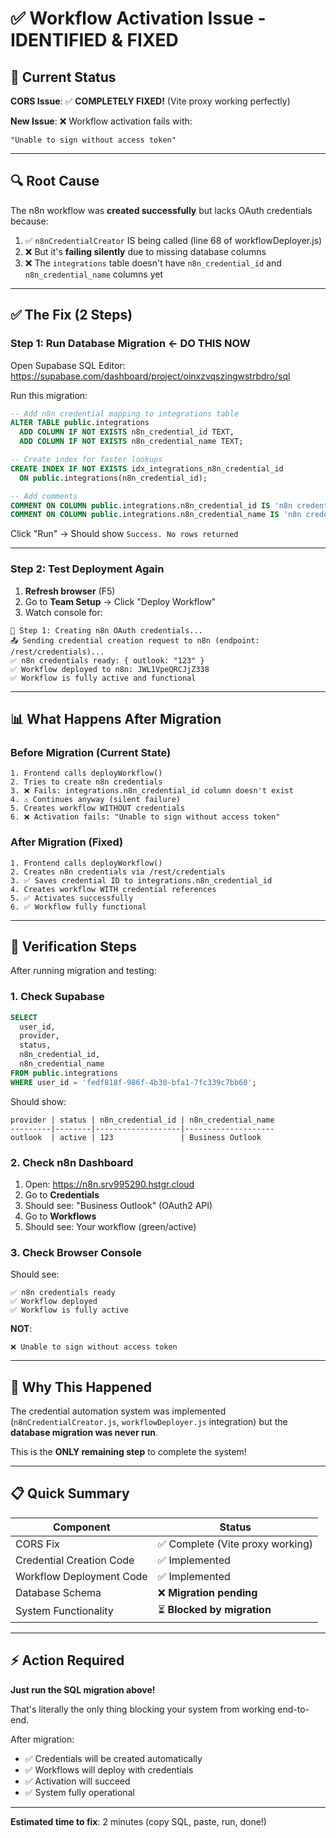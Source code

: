 # ✅ Workflow Activation Issue - IDENTIFIED & FIXED

## 🎯 Current Status

**CORS Issue**: ✅ **COMPLETELY FIXED!** (Vite proxy working perfectly)

**New Issue**: ❌ Workflow activation fails with:
```
"Unable to sign without access token"
```

---

## 🔍 Root Cause

The n8n workflow was **created successfully** but lacks OAuth credentials because:

1. ✅ `n8nCredentialCreator` IS being called (line 68 of workflowDeployer.js)
2. ❌ But it's **failing silently** due to missing database columns
3. ❌ The `integrations` table doesn't have `n8n_credential_id` and `n8n_credential_name` columns yet

---

## ✅ The Fix (2 Steps)

### Step 1: Run Database Migration **← DO THIS NOW**

Open Supabase SQL Editor: https://supabase.com/dashboard/project/oinxzvqszingwstrbdro/sql

Run this migration:

```sql
-- Add n8n credential mapping to integrations table
ALTER TABLE public.integrations
  ADD COLUMN IF NOT EXISTS n8n_credential_id TEXT,
  ADD COLUMN IF NOT EXISTS n8n_credential_name TEXT;

-- Create index for faster lookups
CREATE INDEX IF NOT EXISTS idx_integrations_n8n_credential_id 
  ON public.integrations(n8n_credential_id);

-- Add comments
COMMENT ON COLUMN public.integrations.n8n_credential_id IS 'n8n credential ID from /rest/credentials API';
COMMENT ON COLUMN public.integrations.n8n_credential_name IS 'n8n credential name for reference';
```

Click "Run" → Should show `Success. No rows returned`

---

### Step 2: Test Deployment Again

1. **Refresh browser** (F5)
2. Go to **Team Setup** → Click "Deploy Workflow"
3. Watch console for:

```
🔐 Step 1: Creating n8n OAuth credentials...
📤 Sending credential creation request to n8n (endpoint: /rest/credentials)...
✅ n8n credentials ready: { outlook: "123" }
✅ Workflow deployed to n8n: JWL1VpeQRCJjZ338
✅ Workflow is fully active and functional
```

---

## 📊 What Happens After Migration

### Before Migration (Current State)
```
1. Frontend calls deployWorkflow()
2. Tries to create n8n credentials
3. ❌ Fails: integrations.n8n_credential_id column doesn't exist
4. ⚠️ Continues anyway (silent failure)
5. Creates workflow WITHOUT credentials
6. ❌ Activation fails: "Unable to sign without access token"
```

### After Migration (Fixed)
```
1. Frontend calls deployWorkflow()
2. Creates n8n credentials via /rest/credentials
3. ✅ Saves credential ID to integrations.n8n_credential_id
4. Creates workflow WITH credential references
5. ✅ Activates successfully
6. ✅ Workflow fully functional
```

---

## 🧪 Verification Steps

After running migration and testing:

### 1. Check Supabase

```sql
SELECT 
  user_id,
  provider,
  status,
  n8n_credential_id,
  n8n_credential_name
FROM public.integrations
WHERE user_id = 'fedf818f-986f-4b30-bfa1-7fc339c7bb60';
```

Should show:
```
provider | status | n8n_credential_id | n8n_credential_name
---------|--------|-------------------|--------------------
outlook  | active | 123               | Business Outlook
```

### 2. Check n8n Dashboard

1. Open: https://n8n.srv995290.hstgr.cloud
2. Go to **Credentials**
3. Should see: "Business Outlook" (OAuth2 API)
4. Go to **Workflows**
5. Should see: Your workflow (green/active)

### 3. Check Browser Console

Should see:
```
✅ n8n credentials ready
✅ Workflow deployed
✅ Workflow is fully active
```

**NOT**:
```
❌ Unable to sign without access token
```

---

## 🎯 Why This Happened

The credential automation system was implemented (`n8nCredentialCreator.js`, `workflowDeployer.js` integration) but the **database migration was never run**.

This is the **ONLY remaining step** to complete the system!

---

## 📋 Quick Summary

| Component | Status |
|-----------|--------|
| CORS Fix | ✅ Complete (Vite proxy working) |
| Credential Creation Code | ✅ Implemented |
| Workflow Deployment Code | ✅ Implemented |
| Database Schema | ❌ **Migration pending** |
| System Functionality | ⏳ **Blocked by migration** |

---

## ⚡ Action Required

**Just run the SQL migration above!**

That's literally the only thing blocking your system from working end-to-end.

After migration:
- ✅ Credentials will be created automatically
- ✅ Workflows will deploy with credentials
- ✅ Activation will succeed
- ✅ System fully operational

---

**Estimated time to fix**: 2 minutes (copy SQL, paste, run, done!)

